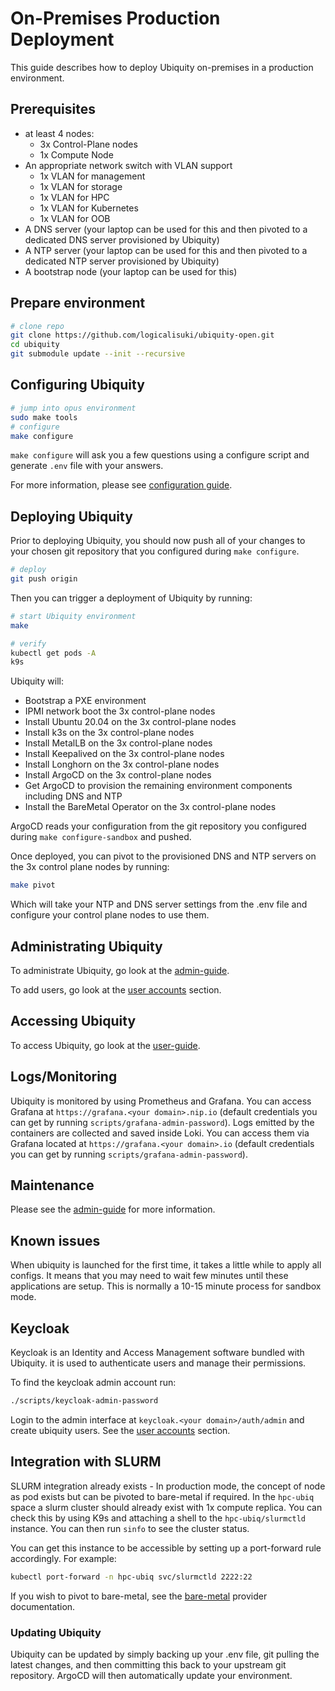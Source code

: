 # On-Premises Production Deployment
This guide describes how to deploy Ubiquity on-premises in a production environment.

## Prerequisites

- at least 4 nodes:
    - 3x Control-Plane nodes
    - 1x Compute Node
- An appropriate network switch with VLAN support
    - 1x VLAN for management
    - 1x VLAN for storage
    - 1x VLAN for HPC
    - 1x VLAN for Kubernetes
    - 1x VLAN for OOB
- A DNS server (your laptop can be used for this and then pivoted to a dedicated DNS server provisioned by Ubiquity)
- A NTP server (your laptop can be used for this and then pivoted to a dedicated NTP server provisioned by Ubiquity)
- A bootstrap node (your laptop can be used for this)

## Prepare environment

```bash
# clone repo
git clone https://github.com/logicalisuki/ubiquity-open.git
cd ubiquity
git submodule update --init --recursive
```
## Configuring Ubiquity

```bash
# jump into opus environment
sudo make tools
# configure
make configure
```

`make configure` will ask you a few questions using a configure script and generate `.env` file with your answers.

For more information, please see [configuration guide](configure.md).

## Deploying Ubiquity

Prior to deploying Ubiquity, you should now push all of your changes to your chosen git repository that you configured during `make configure`.

```bash
# deploy
git push origin
```

Then you can trigger a deployment of Ubiquity by running:

```bash
# start Ubiquity environment
make

# verify
kubectl get pods -A
k9s
```

Ubiquity will: 
- Bootstrap a PXE environment
- IPMI network boot the 3x control-plane nodes
- Install Ubuntu 20.04 on the 3x control-plane nodes
- Install k3s on the 3x control-plane nodes
- Install MetalLB on the 3x control-plane nodes
- Install Keepalived on the 3x control-plane nodes
- Install Longhorn on the 3x control-plane nodes
- Install ArgoCD on the 3x control-plane nodes
- Get ArgoCD to provision the remaining environment components including DNS and NTP
- Install the BareMetal Operator on the 3x control-plane nodes

ArgoCD reads your configuration from the git repository you configured during `make configure-sandbox` and pushed.

Once deployed, you can pivot to the provisioned DNS and NTP servers on the 3x control plane nodes by running:
    
```bash
make pivot
```

Which will take your NTP and DNS server settings from the .env file and configure your control plane nodes to use them.

## Administrating Ubiquity

To administrate Ubiquity, go look at the [admin-guide](../index.md).

To add users, go look at the [user accounts](../administration/user-accounts.md) section.

## Accessing Ubiquity

To access Ubiquity, go look at the [user-guide](../../user-guide/index.md).

## Logs/Monitoring

Ubiquity is monitored by using Prometheus and Grafana. You can access Grafana at `https://grafana.<your domain>.nip.io` (default credentials you can get by running `scripts/grafana-admin-password`).
Logs emitted by the containers are collected and saved inside Loki. You can access them via Grafana located at `https://grafana.<your domain>.io` (default credentials you can get by running `scripts/grafana-admin-password`).

## Maintenance

Please see the [admin-guide](../index.md) for more information.

## Known issues

When ubiquity is launched for the first time, it takes a little while to apply all configs.
It means that you may need to wait few minutes until these applications are setup. This is normally a 10-15 minute process for sandbox mode.

## Keycloak

Keycloak is an Identity and Access Management software bundled with Ubiquity. it is used to authenticate users and manage their permissions.

To find the keycloak admin account run:

```bash
./scripts/keycloak-admin-password
```

Login to the admin interface at `keycloak.<your domain>/auth/admin` and create ubiquity users. See the [user accounts](../administration/user-accounts.md) section.

## Integration with SLURM

SLURM integration already exists - In production mode, the concept of node as pod exists but can be pivoted to bare-metal if required. In the `hpc-ubiq` space a slurm cluster should already exist with 1x compute replica. You can check this by using K9s and attaching a shell to the `hpc-ubiq/slurmctld` instance. You can then run `sinfo` to see the cluster status.

You can get this instance to be accessible by setting up a port-forward rule accordingly. For example:

```bash
kubectl port-forward -n hpc-ubiq svc/slurmctld 2222:22
```

If you wish to pivot to bare-metal, see the [bare-metal](../providers/bare-metal.md) provider documentation.

### Updating Ubiquity

Ubiquity can be updated by simply backing up your .env file, git pulling the latest changes, and then committing this back to your upstream git repository. ArgoCD will then automatically update your environment.